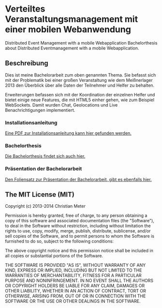 # Verteiltes Veranstaltungsmanagement mit einer mobilen Webanwendung

Distributed Event Management with a mobile Webapplication
Bachelorthesis about Distributed Eventmanagement with a mobile Webapplication.

## Beschreibung
Dies ist meine Bachelorarbeit zum oben genannten Thema. Sie befasst sich mit der Problematik bei einer großen Veranstaltung wie dem Meißnerlager 2013 den Überblick über alle Daten der Teilnehmer und Helfer zu behalten.

Erweiterungen befassen sich mit der Koordination der einzelnen Helfer und bietet einige neue Features, die mit HTML5 einher gehen, wie zum Beispiel WebSockets. Damit wurden Chat, Geolocations und Live Benachrichtigungen implementiert.

### Installationsanleitung

[Eine PDF zur Installationsanleitung kann hier gefunden werden.](readme/master.pdf)

### Bachelorthesis

[Die Bachelorthesis findet sich auch hier.](arbeit/master.pdf)

### Präsentation der Bachelorarbeit

[Den Foliensatz zur Präsentation der Bachelorarbeit, gibt es ebenfalls hier.](beamer/master.pdf)

## The MIT License (MIT)

Copyright (c) 2013-2014 Christian Meter

Permission is hereby granted, free of charge, to any person obtaining a copy
of this software and associated documentation files (the "Software"), to deal
in the Software without restriction, including without limitation the rights
to use, copy, modify, merge, publish, distribute, sublicense, and/or sell
copies of the Software, and to permit persons to whom the Software is
furnished to do so, subject to the following conditions:

The above copyright notice and this permission notice shall be included in all
copies or substantial portions of the Software.

THE SOFTWARE IS PROVIDED "AS IS", WITHOUT WARRANTY OF ANY KIND, EXPRESS OR
IMPLIED, INCLUDING BUT NOT LIMITED TO THE WARRANTIES OF MERCHANTABILITY,
FITNESS FOR A PARTICULAR PURPOSE AND NONINFRINGEMENT. IN NO EVENT SHALL THE
AUTHORS OR COPYRIGHT HOLDERS BE LIABLE FOR ANY CLAIM, DAMAGES OR OTHER
LIABILITY, WHETHER IN AN ACTION OF CONTRACT, TORT OR OTHERWISE, ARISING FROM,
OUT OF OR IN CONNECTION WITH THE SOFTWARE OR THE USE OR OTHER DEALINGS IN THE
SOFTWARE.
